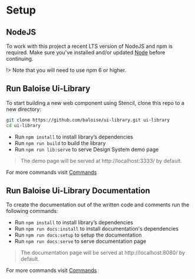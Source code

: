 # Setup

## NodeJS

To work with this project a recent LTS version of NodeJS and npm is required. Make sure you've installed and/or updated [Node](https://nodejs.org/en/) before continuing.

!> Note that you will need to use npm 6 or higher.

## Run Baloise Ui-Library

To start building a new web component using Stencil, clone this repo to a new directory:

```bash
git clone https://github.com/baloise/ui-library.git ui-library
cd ui-library
```

- Run `npm install` to install library’s dependencies
- Run `npm run build` to build the library
- Run `npm run lib:serve` to serve Design System demo page

> The demo page will be served at http://localhost:3333/ by default.

For more commands visit [Commands](/guide/development/commands.html)

## Run Baloise Ui-Library Documentation

To create the documentation out of the written code and comments run the following commands:

- Run `npm install` to install library’s dependencies
- Run `npm run docs:install` to install documentation's dependencies
- Run `npm run docs:setup` to setup the documentation
- Run `npm run docs:serve` to serve documentation page

> The documentation page will be served at http://localhost:8080/ by default.

For more commands visit [Commands](/guide/development/commands.html)

